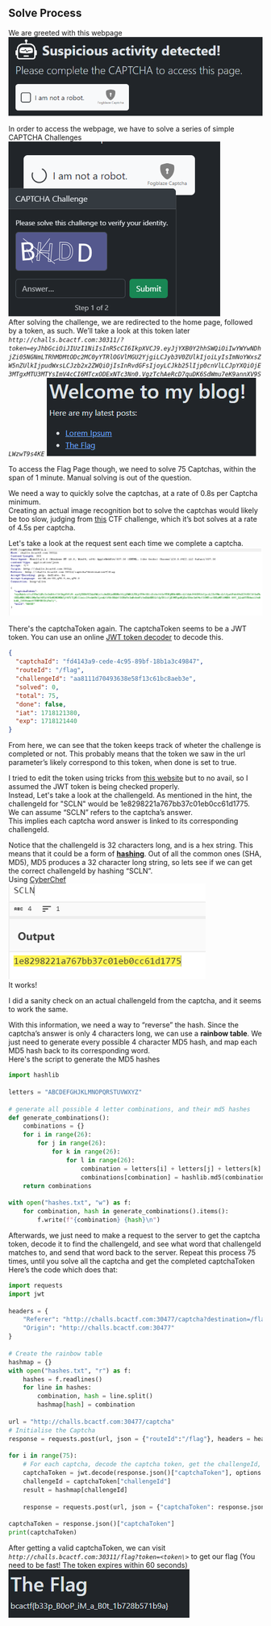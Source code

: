 ## Solve Process
We are greeted with this webpage  
![image66](/static/writeups/photos/image66.png)

In order to access the webpage, we have to solve a series of simple CAPTCHA Challenges  
![image67](/static/writeups/photos/image67.png)	  
After solving the challenge, we are redirected to the home page, followed by a token, as such. We’ll take a look at this token later  
*`http://challs.bcactf.com:30311/?token=eyJhbGciOiJIUzI1NiIsInR5cCI6IkpXVCJ9.eyJjYXB0Y2hhSWQiOiIwYWYwNDhjZi05NGNmLTRhMDMtODc2MC0yYTRlOGVlMGU2YjgiLCJyb3V0ZUlkIjoiLyIsImNoYWxsZW5nZUlkIjpudWxsLCJzb2x2ZWQiOjIsInRvdGFsIjoyLCJkb25lIjp0cnVlLCJpYXQiOjE3MTgxMTU3MTYsImV4cCI6MTcxODExNTc3Nn0.VgzTchAeRcD7quDK6SdWmu7eK9annXV9SLWzwT9s4KE`* 
![image68](/static/writeups/photos/image68.png)

To access the Flag Page though, we need to solve 75 Captchas, within the span of 1 minute. Manual solving is out of the question.

We need a way to quickly solve the captchas, at a rate of 0.8s per Captcha minimum.   
Creating an actual image recognition bot to solve the captchas would likely be too slow, judging from [this](https://ctftime.org/writeup/32523) CTF challenge, which it’s bot solves at a rate of 4.5s per captcha.

Let's take a look at the request sent each time we complete a captcha.  
![image69](/static/writeups/photos/image69.png)

There's the captchaToken again. The captchaToken seems to be a JWT token. You can use an online [JWT token decoder](https://jwt.io) to decode this. 
```json
{
  "captchaId": "fd4143a9-cede-4c95-89bf-18b1a3c49847",
  "routeId": "/flag",
  "challengeId": "aa8111d70493638e58f13c61bc8aeb3e",
  "solved": 0,
  "total": 75,
  "done": false,
  "iat": 1718121380,
  "exp": 1718121440
}
```
From here, we can see that the token keeps track of wheter the challenge is completed or not. This probably means that the token we saw in the url parameter’s likely correspond to this token, when done is set to true.

I tried to edit the token using tricks from [this website](https://book.hacktricks.xyz/pentesting-web/hacking-jwt-json-web-tokens) but to no avail, so I assumed the JWT token is being checked properly.   
Instead, Let's take a look at the challengeId. As mentioned in the hint, the challengeId for "SCLN" would be 1e8298221a767bb37c01eb0cc61d1775. We can assume “SCLN” refers to the captcha’s answer.  
This implies each captcha word answer is linked to its corresponding challengeId.

Notice that the challengeId is 32 characters long, and is a hex string. This means that it could be a form of [**hashing**](https://en.wikipedia.org/wiki/Cryptographic\_hash\_function\#Cryptographic\_hash\_algorithms). Out of all the common ones (SHA, MD5), MD5 produces a 32 character long string, so lets see if we can get the correct challengeId by hashing “SCLN”.  
Using [CyberChef](https://gchq.github.io/CyberChef/\#recipe=MD5()\&input=U0NMTg)  
![image71](/static/writeups/photos/image71.png)  
It works\!

I did a sanity check on an actual challengeId from the captcha, and it seems to work the same.

With this information, we need a way to “reverse” the hash. Since the captcha’s answer is only 4 characters long, we can use a **rainbow table**. We just need to generate every possible 4 character MD5 hash, and map each MD5 hash back to its corresponding word.   
Here's the script to generate the MD5 hashes
```python
import hashlib

letters = "ABCDEFGHJKLMNOPQRSTUVWXYZ"

# generate all possible 4 letter combinations, and their md5 hashes
def generate_combinations():
    combinations = {}
    for i in range(26):
        for j in range(26):
            for k in range(26):
                for l in range(26):
                    combination = letters[i] + letters[j] + letters[k] + letters[l]
                    combinations[combination] = hashlib.md5(combination.encode()).hexdigest()
    return combinations

with open("hashes.txt", "w") as f:
    for combination, hash in generate_combinations().items():
        f.write(f"{combination} {hash}\n")
```

Afterwards, we just need to make a request to the server to get the captcha token, decode it to find the challengeId, and see what word that challengeId matches to, and send that word back to the server. Repeat this process 75 times, until you solve all the captcha and get the completed captchaToken   
Here’s the code which does that:  
```python
import requests
import jwt

headers = {
    "Referer": "http://challs.bcactf.com:30477/captcha?destination=/flag",
    "Origin": "http://challs.bcactf.com:30477"
}

# Create the rainbow table
hashmap = {}
with open("hashes.txt", "r") as f:
    hashes = f.readlines()
    for line in hashes:
        combination, hash = line.split()
        hashmap[hash] = combination

url = "http://challs.bcactf.com:30477/captcha"
# Initialise the Captcha
response = requests.post(url, json = {"routeId":"/flag"}, headers = headers)

for i in range(75):
    # For each captcha, decode the captcha token, get the challengeId, and get the corresponding word.
    captchaToken = jwt.decode(response.json()["captchaToken"], options = {"verify_signature": False})
    challengeId = captchaToken["challengeId"]
    result = hashmap[challengeId]

    response = requests.post(url, json = {"captchaToken": response.json()["captchaToken"], "word": result}, headers=headers)

captchaToken = response.json()["captchaToken"]
print(captchaToken)
```
After getting a valid captchaToken, we can visit *`http://challs.bcactf.com:30311/flag?token=<token\>`*
to get our flag (You need to be fast\! The token expires within 60 seconds)  
![image74](/static/writeups/photos/image74.png)
